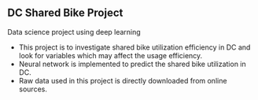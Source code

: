 ## DC Shared Bike Project 
Data science project using deep learning

-  This project is to investigate shared bike utilization efficiency in DC and look for variables which may affect the usage efficiency.
-  Neural network is implemented to predict the shared bike utilization in DC.
-  Raw data used in this project is directly downloaded from online sources.
